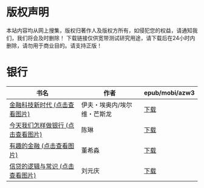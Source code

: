 # 版权声明

本站内容均从网上搜集，版权归著作人及版权方所有，如侵犯您的权益，请通知我们，我们将会及时删除！ 下载链接仅供宽带测试研究用途，请下载后在24小时内删除，请勿用于商业目的。请支持正版！

# 银行

| 书名 | 作者 | epub/mobi/azw3 |
| --- | --- | --- |
| [金融科技新时代 (点击查看图片)](https://www.dushupai.com/attachment/2024/06/10/6269ba8d8dacee8a.jpg) | 伊夫・埃奥内/埃尔维・芒斯龙 | [下载](https://url89.ctfile.com/f/31084289-1357000354-2e7d98?p=8866) |
| [今天我们怎样做银行 (点击查看图片)](https://www.dushupai.com/attachment/2024/06/09/99587e336b6544fc.jpg) | 陈琳 | [下载](https://url89.ctfile.com/f/31084289-1356990358-270f5d?p=8866) |
| [有趣的金融 (点击查看图片)](https://www.dushupai.com/attachment/2024/06/07/11aca3ef2e7898b9.jpg) | 董希淼 | [下载](https://url89.ctfile.com/f/31084289-1357044286-e08e10?p=8866) |
| [信贷的逻辑与常识 (点击查看图片)](https://www.dushupai.com/attachment/2024/06/01/413b61cb156fad18.jpg) | 刘元庆 | [下载](https://url89.ctfile.com/f/31084289-1357004893-f48b60?p=8866) |
